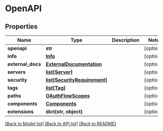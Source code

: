 # OpenAPI

## Properties
Name | Type | Description | Notes
------------ | ------------- | ------------- | -------------
**openapi** | **str** |  | [optional] 
**info** | [**Info**](Info.md) |  | [optional] 
**external_docs** | [**ExternalDocumentation**](ExternalDocumentation.md) |  | [optional] 
**servers** | [**list[Server]**](Server.md) |  | [optional] 
**security** | [**list[SecurityRequirement]**](SecurityRequirement.md) |  | [optional] 
**tags** | [**list[Tag]**](Tag.md) |  | [optional] 
**paths** | [**OAuthFlowScopes**](OAuthFlowScopes.md) |  | [optional] 
**components** | [**Components**](Components.md) |  | [optional] 
**extensions** | **dict(str, object)** |  | [optional] 

[[Back to Model list]](../README.md#documentation-for-models) [[Back to API list]](../README.md#documentation-for-api-endpoints) [[Back to README]](../README.md)


